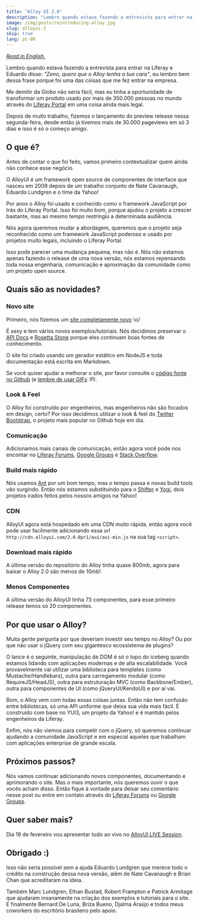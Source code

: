```yaml
---
title: "Alloy UI 2.0"
description: "Lembro quando estava fazendo a entrevista para entrar na Liferay e Eduardo disse: 'Zeno, quero que o Alloy tenha a tua cara', eu lembro bem dessa frase porque foi uma das coisas que me fez entrar na empresa. Me demitir da Globo não seria fácil, mas eu tinha a oportunidade de transformar um produto usado por mais de 350.000 pessoas no mundo através do Liferay Portal em uma coisa ainda mais legal."
image: /img/posts/reintroducing-alloy.jpg
slug: alloyui-2
skip: true
lang: pt-BR
---
```


*[Read in English.](http://www.liferay.com/web/eduardo.lundgren/blog/-/blogs/reintroducing-alloyui-or-meet-alloy-2-0-)*

Lembro quando estava fazendo a entrevista para entrar na Liferay e Eduardo disse: *"Zeno, quero que o Alloy tenha a tua cara"*, eu lembro bem dessa frase porque foi uma das coisas que me fez entrar na empresa.

Me demitir da Globo não seria fácil, mas eu tinha a oportunidade de transformar um produto usado por mais de 350.000 pessoas no mundo através do [Liferay Portal](http://www.liferay.com/products/liferay-portal/overview) em uma coisa ainda mais legal.

Depois de muito trabalho, fizemos o lançamento do preview release nessa segunda-feira, desde então já tivemos mais de 30.000 pageviews em só 3 dias e isso é só o começo amigo.

<!-- more -->

## O que é?

Antes de contar o que foi feito, vamos primeiro contextualizar quem ainda não conhece esse negócio.

O AlloyUI é um framework open source de componentes de interface que nasceu em 2009 depois de um trabalho conjunto de Nate Cavanaugh, Eduardo Lundgren e o time da Yahoo!

Por anos o Alloy foi usado e conhecido como o framework JavaScript por trás do Liferay Portal. Isso foi muito bom, porque ajudou o projeto a crescer bastante, mas ao mesmo tempo restringiu a determinada audiência.

Nós agora queremos mudar a abordagem, queremos que o projeto seja reconhecido como um framework JavaScript poderoso e usado por projetos muito legais, incluindo o Liferay Portal.

Isso pode parecer uma mudança pequena, mas não é. Nós não estamos apenas fazendo o release de uma nova versão, nós estamos repensando toda nossa engenharia, comunicação e aproximação da comunidade como um projeto open source.

## Quais são as novidades?

### Novo site

Primeiro, nós fizemos um [site completamente novo](http://alloyui.com/) \o/

É sexy e tem vários novos exemplos/tutoriais. Nós decidimos preservar o [API Docs](http://alloyui.com/api/) e [Rosetta Stone](http://alloyui.com/rosetta-stone/) porque eles continuam boas fontes de conhecimento.

O site foi criado usando um gerador estático em NodeJS e toda documentação está escrita em Markdown.

Se você quiser ajudar a melhorar o site, por favor consulte o [código fonte no Github](https://github.com/liferay/alloyui.com) (e [lembre de usar GIFs](https://github.com/liferay/alloyui.com/pull/86) :P).

### Look &amp; Feel

O Alloy foi construído por engenheiros, mas engenheiros não são focados em design, certo? Por isso decidimos utilizar o look & feel do [Twitter Bootstrap](http://twitter.github.com/bootstrap/), o projeto mais popular no Github hoje em dia.

### Comunicação

Adicionamos mais canais de comunicação, então agora você pode nos encontar no [Liferay Forums](http://www.liferay.com/community/forums/-/message_boards/category/8409523), [Google Groups](https://groups.google.com/forum/?fromgroups#!forum/alloyui) e [Stack Overflow](http://stackoverflow.com/questions/tagged/alloy-ui).

### Build mais rápido

Nós usamos [Ant](http://ant.apache.org/) por um bom tempo, mas o tempo passa e novas build tools vão surgindo. Então nós estamos substituindo para o [Shifter](https://github.com/yui/shifter) e [Yogi](https://github.com/liferay/yogi-alloy), dois projetos irados feitos pelos nossos amigos na Yahoo!

### CDN

AlloyUI agora está hospedado em uma CDN muito rápida, então agora você pode usar facilmente adicionando essa url `http://cdn.alloyui.com/2.0.0pr1/aui/aui-min.js` na sua tag `<script>`.

### Download mais rápido

A última versão do repositório do Alloy tinha quase 800mb, agora para baixar o Alloy 2.0 são menos de 10mb!

### Menos Componentes

A última versão do AlloyUI tinha 73 componentes, para esse primeiro release temos só 20 componentes.

## Por que usar o Alloy?

Muita gente pergunta por que deveriam investir seu tempo no Alloy? Ou por que não usar o jQuery com seu gigantesco ecossistema de plugins?

O lance é o seguinte, manipulação de DOM é só o topo do iceberg quando estamos lidando com aplicações modernas e de alta escalabilidade. Você provavelmente vai utilizar uma biblioteca para templates (como Mustache/Handlebars), outra para carregamento modular (como RequireJS/HeadJS), outra para estruturação MVC (como Backbone/Ember), outra para componentes de UI (como jQueryUI/KendoUI) e por aí vai.

Bom, o Alloy vem com todas essas coisas juntas. Então não tem confusão entre bibliotecas, só uma API uniforme que deixa sua vida mais fácil. É construído com base no YUI3, um projeto da Yahoo! e é mantido pelos engenheiros da Liferay.

Enfim, nós não viemos para competir com o jQuery, só queremos continuar ajudando a comunidade JavaScript e em especial aqueles que trabalham com aplicações enterprise de grande escala.

## Próximos passos?

Nós vamos continuar adicionando novos componentes, documentando e aprimorando o site. Mas o mais importante, nós queremos ouvir o que vocês acham disso. Então fique à vontade para deixar seu comentário nesse post ou entre em contato através do [Liferay Forums](http://www.liferay.com/community/forums/-/message_boards/category/8409523) ou [Google Groups](https://groups.google.com/forum/?fromgroups#!forum/alloyui).

## Quer saber mais?

Dia 19 de fevereiro vou apresentar tudo ao vivo no [AlloyUI LIVE Session](http://www.liferay.com/events/web-events).

## Obrigado :)

Isso não seria possível sem a ajuda Eduardo Lundgren que merece todo o crédito na construção dessa nova versão, além de Nate Cavanaugh e Brian Chan que acreditaram na ideia.

Também Marc Lundgren, Ethan Bustad, Robert Frampton e Patrick Armitage que ajudaram insanamente na criação dos exemplos e tutoriais para o site. E finalmente Bernard De Luna, Briza Bueno, Djalma Araújo e todos meus coworkers do escritório brasileiro pelo apoio.